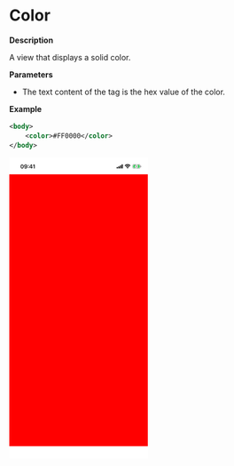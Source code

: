 # Color

**Description**

A view that displays a solid color.

**Parameters**

- The text content of the tag is the hex value of the color.

**Example**

```xml
<body>
    <color>#FF0000</color>
</body>
```

<img src="/Screenshots/Views/Other/color_1.png" width="250" alt="Screenshot">
